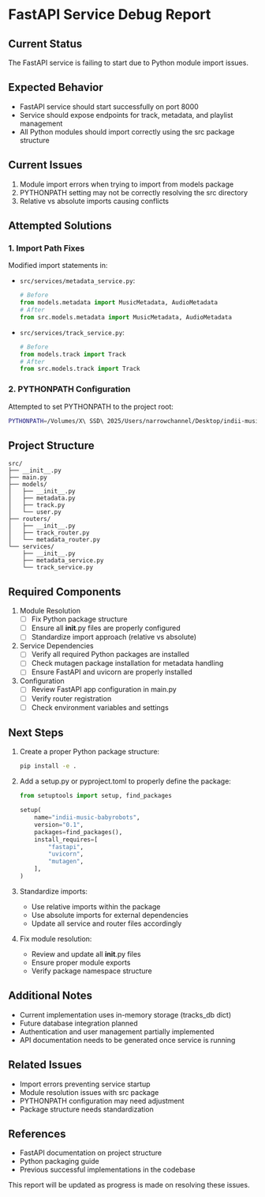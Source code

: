 # FastAPI Service Debug Report

## Current Status
The FastAPI service is failing to start due to Python module import issues.

## Expected Behavior
- FastAPI service should start successfully on port 8000
- Service should expose endpoints for track, metadata, and playlist management
- All Python modules should import correctly using the src package structure

## Current Issues
1. Module import errors when trying to import from models package
2. PYTHONPATH setting may not be correctly resolving the src directory
3. Relative vs absolute imports causing conflicts

## Attempted Solutions

### 1. Import Path Fixes
Modified import statements in:
- `src/services/metadata_service.py`:
  ```python
  # Before
  from models.metadata import MusicMetadata, AudioMetadata
  # After
  from src.models.metadata import MusicMetadata, AudioMetadata
  ```
- `src/services/track_service.py`:
  ```python
  # Before
  from models.track import Track
  # After
  from src.models.track import Track
  ```

### 2. PYTHONPATH Configuration
Attempted to set PYTHONPATH to the project root:
```bash
PYTHONPATH=/Volumes/X\ SSD\ 2025/Users/narrowchannel/Desktop/indii-music-babyrobots uvicorn src.main:app --reload --port 8000
```

## Project Structure
```
src/
├── __init__.py
├── main.py
├── models/
│   ├── __init__.py
│   ├── metadata.py
│   ├── track.py
│   └── user.py
├── routers/
│   ├── __init__.py
│   ├── track_router.py
│   └── metadata_router.py
└── services/
    ├── __init__.py
    ├── metadata_service.py
    └── track_service.py
```

## Required Components
1. Module Resolution
   - [ ] Fix Python package structure
   - [ ] Ensure all __init__.py files are properly configured
   - [ ] Standardize import approach (relative vs absolute)

2. Service Dependencies
   - [ ] Verify all required Python packages are installed
   - [ ] Check mutagen package installation for metadata handling
   - [ ] Ensure FastAPI and uvicorn are properly installed

3. Configuration
   - [ ] Review FastAPI app configuration in main.py
   - [ ] Verify router registration
   - [ ] Check environment variables and settings

## Next Steps

1. Create a proper Python package structure:
   ```bash
   pip install -e .
   ```

2. Add a setup.py or pyproject.toml to properly define the package:
   ```python
   from setuptools import setup, find_packages

   setup(
       name="indii-music-babyrobots",
       version="0.1",
       packages=find_packages(),
       install_requires=[
           "fastapi",
           "uvicorn",
           "mutagen",
       ],
   )
   ```

3. Standardize imports:
   - Use relative imports within the package
   - Use absolute imports for external dependencies
   - Update all service and router files accordingly

4. Fix module resolution:
   - Review and update all __init__.py files
   - Ensure proper module exports
   - Verify package namespace structure

## Additional Notes
- Current implementation uses in-memory storage (tracks_db dict)
- Future database integration planned
- Authentication and user management partially implemented
- API documentation needs to be generated once service is running

## Related Issues
- Import errors preventing service startup
- Module resolution issues with src package
- PYTHONPATH configuration may need adjustment
- Package structure needs standardization

## References
- FastAPI documentation on project structure
- Python packaging guide
- Previous successful implementations in the codebase

This report will be updated as progress is made on resolving these issues.
